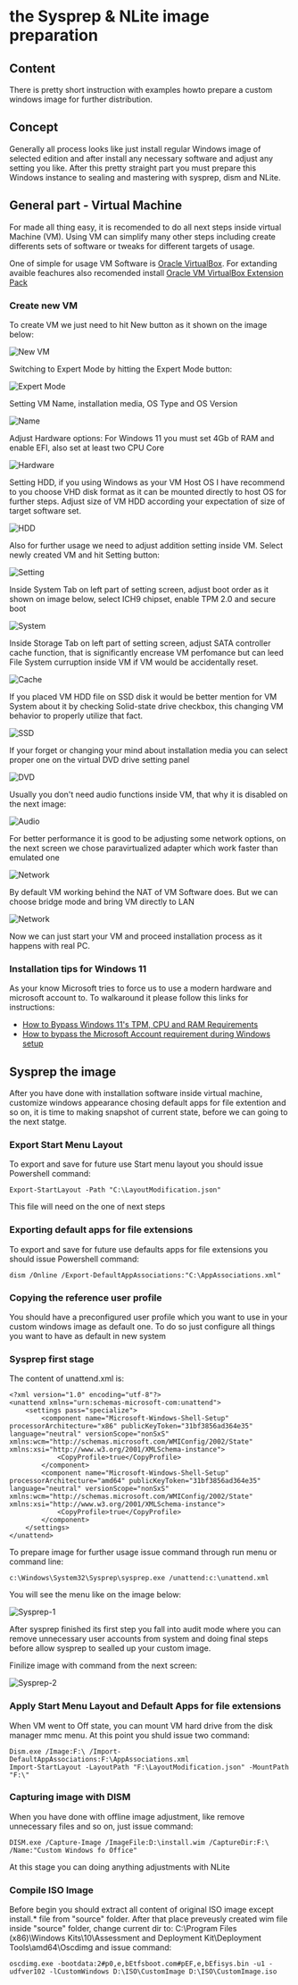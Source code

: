 # the Sysprep & NLite image preparation

## Content

There is pretty short instruction with examples howto prepare a custom windows image for further distribution.

## Concept

Generally all process looks like just install regular Windows image of selected edition and after install any necessary software and adjust any setting you like.
After this pretty straight part you must prepare this Windows instance to sealing and mastering with sysprep, dism and NLite.

## General part - Virtual Machine

For made all thing easy, it is recomended to do all next steps inside virtual Machine (VM). Using VM can simplify many other steps including create differents sets of software or tweaks for different targets of usage.

One of simple for usage VM Software is [Oracle VirtualBox](https://www.virtualbox.org/wiki/Downloads). For extanding avaible feachures also recomended install [Oracle VM VirtualBox Extension Pack](https://www.virtualbox.org/wiki/Downloads)

### Create new VM

To create VM we just need to hit New button as it shown on the image below:

![New VM](https://github.com/MagicGTS/Windows-Custom-Image-Guide/blob/main/img/1.New-VM-01.png "New VM")

Switching to Expert Mode by hitting the Expert Mode button:

![Expert Mode](https://github.com/MagicGTS/Windows-Custom-Image-Guide/blob/main/img/1.New-VM-02-Expert.png "Expert Mode")

Setting VM Name, installation media, OS Type and OS Version

![Name](https://github.com/MagicGTS/Windows-Custom-Image-Guide/blob/main/img/1.New-VM-03-Name.png "Name")

Adjust Hardware options: For Windows 11 you must set 4Gb of RAM and enable EFI, also set at least two CPU Core

![Hardware](https://github.com/MagicGTS/Windows-Custom-Image-Guide/blob/main/img/1.New-VM-04-Hardware.png "Hardware")

Setting HDD, if you using Windows as your VM Host OS I have recommend to you choose VHD disk format as it can be mounted directly to host OS for further steps. Adjust size of VM HDD according your expectation of size of target software set.

![HDD](https://github.com/MagicGTS/Windows-Custom-Image-Guide/blob/main/img/1.New-VM-05-HDD.png "HDD")

Also for further usage we need to adjust addition setting inside VM. Select newly created VM and hit Setting button:

![Setting](https://github.com/MagicGTS/Windows-Custom-Image-Guide/blob/main/img/1.New-VM-06-Adjusting.png "Setting")

Inside System Tab on left part of setting screen, adjust boot order as it shown on image below, select ICH9 chipset, enable TPM 2.0 and secure boot

![System](https://github.com/MagicGTS/Windows-Custom-Image-Guide/blob/main/img/1.New-VM-07-System.png "System")

Inside Storage Tab on left part of setting screen, adjust SATA controller cache function, that is significantly encrease VM perfomance but can leed File System curruption inside VM if VM would be accidentally reset.

![Cache](https://github.com/MagicGTS/Windows-Custom-Image-Guide/blob/main/img/1.New-VM-08-Storage-1.png "Cache")

If you placed VM HDD file on SSD disk it would be better mention for VM System about it by checking Solid-state drive checkbox, this changing VM behavior to properly utilize that fact.

![SSD](https://github.com/MagicGTS/Windows-Custom-Image-Guide/blob/main/img/1.New-VM-08-Storage-2.png "SSD")

If your forget or changing your mind about installation media you can select proper one on the virtual DVD drive setting panel

![DVD](https://github.com/MagicGTS/Windows-Custom-Image-Guide/blob/main/img/1.New-VM-08-Storage-3.png "DVD")

Usually you don't need audio functions inside VM, that why it is disabled on the next image:

![Audio](https://github.com/MagicGTS/Windows-Custom-Image-Guide/blob/main/img/1.New-VM-09-Audio.png "Audio")

For better performance it is good to be adjusting some network options, on the next screen we chose paravirtualized adapter which work faster than emulated one

![Network](https://github.com/MagicGTS/Windows-Custom-Image-Guide/blob/main/img/1.New-VM-10-Network-1.png "Network")

By default VM working behind the NAT of VM Software does. But we can choose bridge mode and bring VM directly to LAN

![Network](https://github.com/MagicGTS/Windows-Custom-Image-Guide/blob/main/img/1.New-VM-10-Network-2.png "Network")

Now we can just start your VM and proceed installation process as it happens with real PC.

### Installation tips for Windows 11

As your know Microsoft tries to force us to use a modern hardware and microsoft account to. To walkaround it please follow this links for instructions:

* [How to Bypass Windows 11's TPM, CPU and RAM Requirements](https://www.tomshardware.com/how-to/bypass-windows-11-tpm-requirement)
* [How to bypass the Microsoft Account requirement during Windows setup](https://www.ghacks.net/2023/01/26/how-to-bypass-the-microsoft-account-requirement-during-windows-setup/)

## Sysprep the image

After you have done with installation software inside virtual machine, customize windows appearance chosing default apps for file extention and so on, it is time to making snapshot of current state, before we can going to the next statge.

### Export Start Menu Layout

To export and save for future use Start menu layout you should issue Powershell command:
```
Export-StartLayout -Path "C:\LayoutModification.json"
```

This file will need on the one of next steps

### Exporting default apps for file extensions

To export and save for future use defaults apps for file extensions you should issue Powershell command:
```
dism /Online /Export-DefaultAppAssociations:"C:\AppAssociations.xml"
```

### Copying the reference user profile

You should have a preconfigured user profile which you want to use in your custom windows image as default one. To do so just configure all things you want to have as default in new system

### Sysprep first stage

The content of unattend.xml is:
```
<?xml version="1.0" encoding="utf-8"?>
<unattend xmlns="urn:schemas-microsoft-com:unattend">
    <settings pass="specialize">
        <component name="Microsoft-Windows-Shell-Setup" processorArchitecture="x86" publicKeyToken="31bf3856ad364e35" language="neutral" versionScope="nonSxS" xmlns:wcm="http://schemas.microsoft.com/WMIConfig/2002/State" xmlns:xsi="http://www.w3.org/2001/XMLSchema-instance">
            <CopyProfile>true</CopyProfile>
        </component>
        <component name="Microsoft-Windows-Shell-Setup" processorArchitecture="amd64" publicKeyToken="31bf3856ad364e35" language="neutral" versionScope="nonSxS" xmlns:wcm="http://schemas.microsoft.com/WMIConfig/2002/State" xmlns:xsi="http://www.w3.org/2001/XMLSchema-instance">
            <CopyProfile>true</CopyProfile>
        </component>
    </settings>
</unattend>
```

To prepare image for further usage issue command through run menu or command line:
```
c:\Windows\System32\Sysprep\sysprep.exe /unattend:c:\unattend.xml
```
You will see the menu like on the image below:

![Sysprep-1](https://github.com/MagicGTS/Windows-Custom-Image-Guide/blob/main/img/2.Systprep-1.PNG "syprep-1")

After sysprep finished its first step you fall into audit mode where you can remove unnecessary user accounts from system and doing final steps before allow sysprep to sealled up your custom image.

Finilize image with command from the next screen:

![Sysprep-2](https://github.com/MagicGTS/Windows-Custom-Image-Guide/blob/main/img/2.Systprep-2.PNG "syprep-2")

### Apply Start Menu Layout and Default Apps for file extensions

When VM went to Off state, you can mount VM hard drive from the disk manager mmc menu.
At this point you shuld issue two command:
```
Dism.exe /Image:F:\ /Import-DefaultAppAssociations:F:\AppAssociations.xml
Import-StartLayout -LayoutPath "F:\LayoutModification.json" -MountPath "F:\"
```

### Capturing image with DISM

When you have done with offline image adjustment, like remove unnecessary files and so on, just issue command:
```
DISM.exe /Capture-Image /ImageFile:D:\install.wim /CaptureDir:F:\ /Name:"Custom Windows fo Office"
```

At this stage you can doing anything adjustments with NLite

### Compile ISO Image

Before begin you should extract all content of original ISO image except install.* file from "source" folder.
After that place preveusly created wim file inside "source" folder, change current dir to: C:\Program Files (x86)\Windows Kits\10\Assessment and Deployment Kit\Deployment Tools\amd64\Oscdimg
and issue command:
```
oscdimg.exe -bootdata:2#p0,e,bEtfsboot.com#pEF,e,bEfisys.bin -u1 -udfver102 -lCustomWindows D:\ISO\CustomImage D:\ISO\CustomImage.iso
```